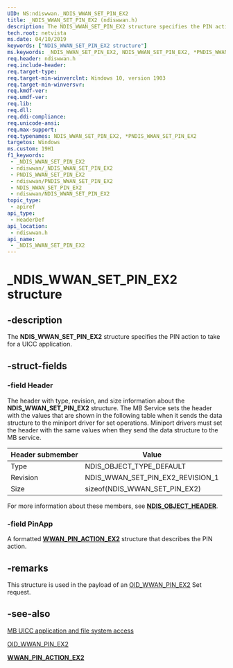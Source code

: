 ```yaml
---
UID: NS:ndiswwan._NDIS_WWAN_SET_PIN_EX2
title: _NDIS_WWAN_SET_PIN_EX2 (ndiswwan.h)
description: The NDIS_WWAN_SET_PIN_EX2 structure specifies the PIN action to take for a UICC application.
tech.root: netvista
ms.date: 04/10/2019
keywords: ["NDIS_WWAN_SET_PIN_EX2 structure"]
ms.keywords: _NDIS_WWAN_SET_PIN_EX2, NDIS_WWAN_SET_PIN_EX2, *PNDIS_WWAN_SET_PIN_EX2,
req.header: ndiswwan.h
req.include-header: 
req.target-type: 
req.target-min-winverclnt: Windows 10, version 1903
req.target-min-winversvr: 
req.kmdf-ver: 
req.umdf-ver: 
req.lib: 
req.dll: 
req.ddi-compliance: 
req.unicode-ansi: 
req.max-support: 
req.typenames: NDIS_WWAN_SET_PIN_EX2, *PNDIS_WWAN_SET_PIN_EX2
targetos: Windows
ms.custom: 19H1
f1_keywords:
 - _NDIS_WWAN_SET_PIN_EX2
 - ndiswwan/_NDIS_WWAN_SET_PIN_EX2
 - PNDIS_WWAN_SET_PIN_EX2
 - ndiswwan/PNDIS_WWAN_SET_PIN_EX2
 - NDIS_WWAN_SET_PIN_EX2
 - ndiswwan/NDIS_WWAN_SET_PIN_EX2
topic_type:
 - apiref
api_type:
 - HeaderDef
api_location:
 - ndiswwan.h
api_name:
 - _NDIS_WWAN_SET_PIN_EX2
---
```


# _NDIS_WWAN_SET_PIN_EX2 structure


## -description

The **NDIS_WWAN_SET_PIN_EX2** structure specifies the PIN action to take for a UICC application.

## -struct-fields

### -field Header

The header with type, revision, and size information about the **NDIS_WWAN_SET_PIN_EX2** structure. The MB Service sets the header with the values that are shown in the following table when it sends the data structure to the miniport driver for set operations. Miniport drivers must set the header with the same values when they send the data structure to the MB service.

| Header submember | Value |
| --- | --- |
| Type | NDIS_OBJECT_TYPE_DEFAULT |
| Revision | NDIS_WWAN_SET_PIN_EX2_REVISION_1 |
| Size | sizeof(NDIS_WWAN_SET_PIN_EX2) |

For more information about these members, see [**NDIS_OBJECT_HEADER**](../ntddndis/ns-ntddndis-_ndis_object_header.md).

### -field PinApp

A formatted [**WWAN_PIN_ACTION_EX2**](../wwan/ns-wwan-_wwan_pin_action_ex2.md) structure that describes the PIN action.

## -remarks

This structure is used in the payload of an [OID_WWAN_PIN_EX2](/windows-hardware/drivers/network/oid-wwan-pin-ex2) Set request.

## -see-also

[MB UICC application and file system access](/windows-hardware/drivers/network/mb-uicc-application-and-file-system-access)

[OID_WWAN_PIN_EX2](/windows-hardware/drivers/network/oid-wwan-pin-ex2)

[**WWAN_PIN_ACTION_EX2**](../wwan/ns-wwan-_wwan_pin_action_ex2.md)
